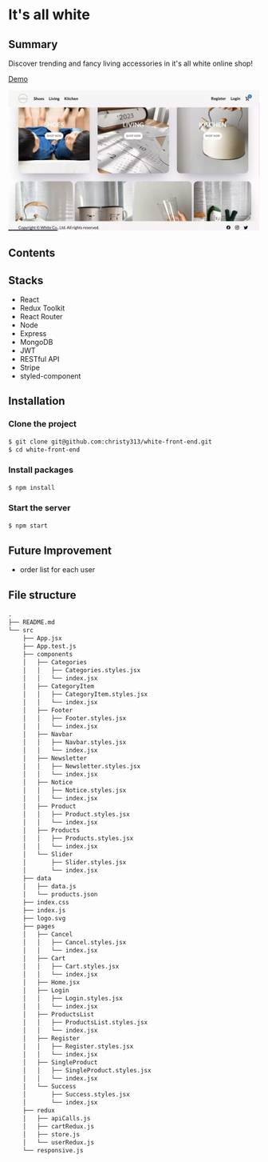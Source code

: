 # It's all white

## Summary

Discover trending and fancy living accessories in it's all white online shop!

[Demo](https://allwhite.netlify.app/)

![](./public/white.webp)


## Contents

## Stacks

- React 
- Redux Toolkit
- React Router
- Node 
- Express 
- MongoDB 
- JWT
- RESTful API 
- Stripe 
- styled-component

## Installation

### Clone the project

```
$ git clone git@github.com:christy313/white-front-end.git
$ cd white-front-end
```

### Install packages

`$ npm install`

### Start the server

`$ npm start`

## Future Improvement

- order list for each user

## File structure

```
.
├── README.md
└── src
    ├── App.jsx
    ├── App.test.js
    ├── components
    │   ├── Categories
    │   │   ├── Categories.styles.jsx
    │   │   └── index.jsx
    │   ├── CategoryItem
    │   │   ├── CategoryItem.styles.jsx
    │   │   └── index.jsx
    │   ├── Footer
    │   │   ├── Footer.styles.jsx
    │   │   └── index.jsx
    │   ├── Navbar
    │   │   ├── Navbar.styles.jsx
    │   │   └── index.jsx
    │   ├── Newsletter
    │   │   ├── Newsletter.styles.jsx
    │   │   └── index.jsx
    │   ├── Notice
    │   │   ├── Notice.styles.jsx
    │   │   └── index.jsx
    │   ├── Product
    │   │   ├── Product.styles.jsx
    │   │   └── index.jsx
    │   ├── Products
    │   │   ├── Products.styles.jsx
    │   │   └── index.jsx
    │   └── Slider
    │       ├── Slider.styles.jsx
    │       └── index.jsx
    ├── data
    │   ├── data.js
    │   └── products.json
    ├── index.css
    ├── index.js
    ├── logo.svg
    ├── pages
    │   ├── Cancel
    │   │   ├── Cancel.styles.jsx
    │   │   └── index.jsx
    │   ├── Cart
    │   │   ├── Cart.styles.jsx
    │   │   └── index.jsx
    │   ├── Home.jsx
    │   ├── Login
    │   │   ├── Login.styles.jsx
    │   │   └── index.jsx
    │   ├── ProductsList
    │   │   ├── ProductsList.styles.jsx
    │   │   └── index.jsx
    │   ├── Register
    │   │   ├── Register.styles.jsx
    │   │   └── index.jsx
    │   ├── SingleProduct
    │   │   ├── SingleProduct.styles.jsx
    │   │   └── index.jsx
    │   └── Success
    │       ├── Success.styles.jsx
    │       └── index.jsx
    ├── redux
    │   ├── apiCalls.js
    │   ├── cartRedux.js
    │   ├── store.js
    │   └── userRedux.js
    └── responsive.js
```